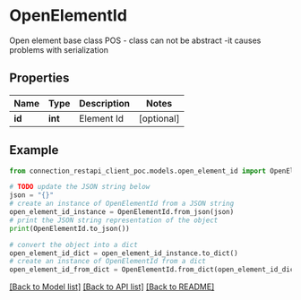 # OpenElementId

Open element base class  POS - class can not be abstract -it causes problems with serialization

## Properties

Name | Type | Description | Notes
------------ | ------------- | ------------- | -------------
**id** | **int** | Element Id | [optional] 

## Example

```python
from connection_restapi_client_poc.models.open_element_id import OpenElementId

# TODO update the JSON string below
json = "{}"
# create an instance of OpenElementId from a JSON string
open_element_id_instance = OpenElementId.from_json(json)
# print the JSON string representation of the object
print(OpenElementId.to_json())

# convert the object into a dict
open_element_id_dict = open_element_id_instance.to_dict()
# create an instance of OpenElementId from a dict
open_element_id_from_dict = OpenElementId.from_dict(open_element_id_dict)
```
[[Back to Model list]](../README.md#documentation-for-models) [[Back to API list]](../README.md#documentation-for-api-endpoints) [[Back to README]](../README.md)


